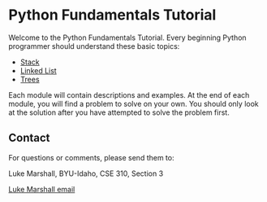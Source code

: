 # Python Fundamentals Tutorial

Welcome to the Python Fundamentals Tutorial. Every beginning Python programmer should understand these basic topics:

- [Stack](1-Topic.md)
- [Linked List](2-Topic.md)
- [Trees](3-Topic.md)

Each module will contain descriptions and examples. At the end of each module, you will find a problem to solve on your own. You should only look at the solution after you have attempted to solve the problem first.

## Contact

For questions or comments, please send them to:

Luke Marshall, BYU-Idaho, CSE 310, Section 3

[Luke Marshall email](tlukemarshall1@gmail.com)